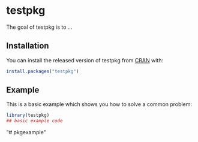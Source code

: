 
# testpkg

<!-- badges: start -->
<!-- badges: end -->

The goal of testpkg is to ...

## Installation

You can install the released version of testpkg from [CRAN](https://CRAN.R-project.org) with:

``` r
install.packages("testpkg")
```

## Example

This is a basic example which shows you how to solve a common problem:

``` r
library(testpkg)
## basic example code
```

"# pkgexample" 
